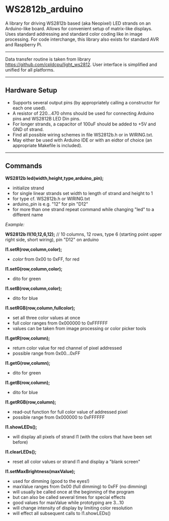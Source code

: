 # WS2812b_arduino
A library for driving WS2812b based (aka Neopixel) LED strands on an Arduino-like board. Allows for convenient setup of matrix-like displays. Uses standard addressing and standard color coding like in image processing. For code interchange, this library also exists for standard AVR and Raspberry Pi.

---

Data transfer routine is taken from library https://github.com/cpldcpu/light_ws2812.
User interface is simplified and unified for all platforms.

---

## Hardware Setup
* Supports several output pins (by appropriately calling a constructor for each one used).
* A resistor of 220...470 ohms should be used for connecting Arduino pins and WS2812B LED Din pins.
* For longer strands, a capacitor of 100uF should be added to +5V and GND of strand.
* Find all possible wiring schemes in file WS2812b.h or in WIRING.txt.
* May either be used with Arduino IDE or with an eidtor of choice (an appropriate Makefile is included).

---

## Commands

**WS2812b led(width,height,type,arduino_pin);**

* initialize strand
* for single linear strands set width to length of strand and height to 1
* for type cf. WS2812b.h or WIRING.txt
* arduino_pin is e.g. "12" for pin "D12"
* for more than one strand repeat command while changing "led" to a different name

*Example:*

**WS2812b l1(10,12,6,12);** // 10 columns, 12 rows, type 6 (starting point upper right side, short wiring), pin "D12" on arduino


**l1.setR(row,column,color);**

* *color* from 0x00 to 0xFF, for red

**l1.setG(row,column,color);**

* dito for green

**l1.setB(row,column,color);**

* dito for blue

**l1.setRGB(row,column,fullcolor);**

* set all three color values at once
* full color ranges from 0x000000 to 0xFFFFFF
* values can be taken from image processing or color picker tools

**l1.getR(row,column);**

* return color value for red channel of pixel addressed
* possible range from 0x00...0xFF

**l1.getG(row,column);**

* dito for green

**l1.getB(row,column);**

* dito for blue

**l1.getRGB(row,column);**

* read-out function for full color value of addressed pixel
* possible range from 0x000000 to 0xFFFFFF

**l1.showLEDs();**

* will display all pixels of strand l1 (with the colors that have been set before)

**l1.clearLEDs();**

* reset all color values or strand l1 and display a "blank screen"

**l1.setMaxBrightness(maxValue);**

* used for dimming (good to the eyes!)
* maxValue ranges from 0x00 (full dimming) to 0xFF (no dimming)
* will usually be called once at the beginning of the program
* but can also be called several times for special effects
* good values for maxValue while prototyping are 3...10
* will change intensity of display by limiting color resolution
* will effect all subsequent calls to l1.showLEDs()
